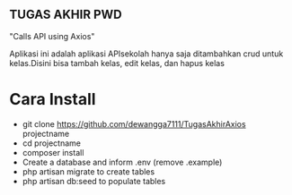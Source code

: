 ## TUGAS AKHIR PWD
"Calls API using Axios"

Aplikasi ini adalah aplikasi APIsekolah hanya saja ditambahkan crud untuk kelas.Disini bisa tambah kelas, edit kelas, dan hapus kelas 

# Cara Install

* git clone https://github.com/dewangga7111/TugasAkhirAxios projectname
* cd projectname
* composer install
* Create a database and inform .env (remove .example)
* php artisan migrate to create tables
* php artisan db:seed to populate tables


